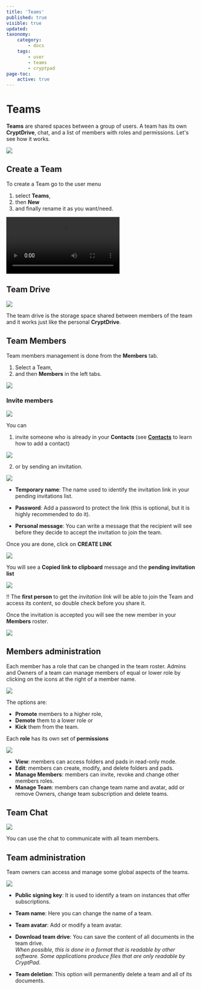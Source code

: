 ```yaml
---
title: 'Teams'
published: true
visible: true
updated:
taxonomy:
    category:
        - docs
    tags:
        - user
        - teams
        - cryptpad
page-toc:
    active: true
---
```


# Teams
**Teams** are shared spaces between a group of users. A team has its own **CryptDrive**, chat, and a list of members with roles and permissions. Let's see how it works.

![](en/teams_01.png)

## Create a Team
To create a Team go to the user menu
1. select **Teams**,
2. then **New**
3. and finally rename it as you want/need.

![](en/teams_create.mp4?resize=1024,576&loop)

## Team Drive

![](en/teams_drive.png)

The team drive is the storage space shared between members of the team and it works just like the personal **CryptDrive**.

## Team Members
Team members management is done from the **Members** tab.
1. Select a Team,
2. and then **Members** in the left tabs.

![](en/team_members.gif)

### Invite members

![](en/members.png)

You can
1. invite someone who is already in your **Contacts** (see [**Contacts**](../contacts) to learn how to add a contact)

![](en/invite_contacts.png)

2.  or by sending an invitation.

![](en/invitation_1.png)

* **Temporary name**: The name used to identify the invitation link in your pending invitations list.

* **Password**: Add a password to protect the link (this is optional, but it is highly recommended to do it).

* **Personal message**: You can write a message that the recipient will see before they decide to accept the invitation to join the team.

Once you are done, click on **CREATE LINK**

![](en/invitation_2.png)

You will see a **Copied link to clipboard** message and the **pending invitation list**

![](en/invitation_3.png)

!! The **first person** to get the *invitation link* will be able to join the Team and access its content, so double check before you share it.

Once the invitation is accepted you will see the new member in your **Members** roster.

![](en/team_members_1.png)

## Members administration
Each member has a role that can be changed in the team roster. Admins and Owners of a team can manage members of equal or lower role by clicking on the icons at the right of a member name.

![](en/roles_assigning.gif)

The options are:

* **Promote** members to a higher role,
* **Demote** them to a lower role or
* **Kick** them from the team.

Each **role** has its own set of **permissions**

![](en/permissions.png)

- **View**: members can access folders and pads in read-only mode.
- **Edit**: members can create, modify, and delete folders and pads.
- **Manage Members**: members can invite, revoke and change other members roles.
- **Manage Team**: members can change team name and avatar, add or remove Owners, change team subscription and delete teams.

## Team Chat

![](en/chat.png)

You can use the chat to communicate with all team members.

## Team administration
Team owners can access and manage some global aspects of the teams.

![](en/admin.png)

- **Public signing key**: It is used to identify a team on instances that offer subscriptions.

- **Team name**: Here you can change the name of a team.

- **Team avatar**: Add or modify a team avatar.

- **Download team drive**: You can save the content of all documents in the team drive.<br>*When possible, this is done in a format that is readable by other software. Some applications produce files that are only readable by CryptPad*.

- **Team deletion**: This option will permanently delete a team  and all of its documents.
